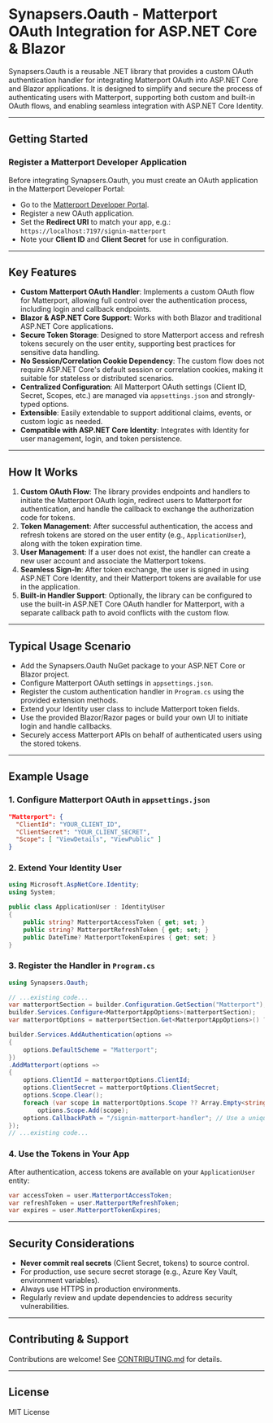 # Synapsers.Oauth - Matterport OAuth Integration for ASP.NET Core & Blazor

Synapsers.Oauth is a reusable .NET library that provides a custom OAuth authentication handler for integrating Matterport OAuth into ASP.NET Core and Blazor applications. It is designed to simplify and secure the process of authenticating users with Matterport, supporting both custom and built-in OAuth flows, and enabling seamless integration with ASP.NET Core Identity.

---

## Getting Started

### Register a Matterport Developer Application

Before integrating Synapsers.Oauth, you must create an OAuth application in the Matterport Developer Portal:

- Go to the [Matterport Developer Portal](https://developers.matterport.com/).
- Register a new OAuth application.
- Set the **Redirect URI** to match your app, e.g.:
  `https://localhost:7197/signin-matterport`
- Note your **Client ID** and **Client Secret** for use in configuration.

---

## Key Features

- **Custom Matterport OAuth Handler**: Implements a custom OAuth flow for Matterport, allowing full control over the authentication process, including login and callback endpoints.
- **Blazor & ASP.NET Core Support**: Works with both Blazor and traditional ASP.NET Core applications.
- **Secure Token Storage**: Designed to store Matterport access and refresh tokens securely on the user entity, supporting best practices for sensitive data handling.
- **No Session/Correlation Cookie Dependency**: The custom flow does not require ASP.NET Core's default session or correlation cookies, making it suitable for stateless or distributed scenarios.
- **Centralized Configuration**: All Matterport OAuth settings (Client ID, Secret, Scopes, etc.) are managed via `appsettings.json` and strongly-typed options.
- **Extensible**: Easily extendable to support additional claims, events, or custom logic as needed.
- **Compatible with ASP.NET Core Identity**: Integrates with Identity for user management, login, and token persistence.

---

## How It Works

1. **Custom OAuth Flow**: The library provides endpoints and handlers to initiate the Matterport OAuth login, redirect users to Matterport for authentication, and handle the callback to exchange the authorization code for tokens.
2. **Token Management**: After successful authentication, the access and refresh tokens are stored on the user entity (e.g., `ApplicationUser`), along with the token expiration time.
3. **User Management**: If a user does not exist, the handler can create a new user account and associate the Matterport tokens.
4. **Seamless Sign-In**: After token exchange, the user is signed in using ASP.NET Core Identity, and their Matterport tokens are available for use in the application.
5. **Built-in Handler Support**: Optionally, the library can be configured to use the built-in ASP.NET Core OAuth handler for Matterport, with a separate callback path to avoid conflicts with the custom flow.

---

## Typical Usage Scenario

- Add the Synapsers.Oauth NuGet package to your ASP.NET Core or Blazor project.
- Configure Matterport OAuth settings in `appsettings.json`.
- Register the custom authentication handler in `Program.cs` using the provided extension methods.
- Extend your Identity user class to include Matterport token fields.
- Use the provided Blazor/Razor pages or build your own UI to initiate login and handle callbacks.
- Securely access Matterport APIs on behalf of authenticated users using the stored tokens.

---

## Example Usage

### 1. Configure Matterport OAuth in `appsettings.json`

```json
"Matterport": {
  "ClientId": "YOUR_CLIENT_ID",
  "ClientSecret": "YOUR_CLIENT_SECRET",
  "Scope": [ "ViewDetails", "ViewPublic" ]
}
```

### 2. Extend Your Identity User

```csharp
using Microsoft.AspNetCore.Identity;
using System;

public class ApplicationUser : IdentityUser
{
    public string? MatterportAccessToken { get; set; }
    public string? MatterportRefreshToken { get; set; }
    public DateTime? MatterportTokenExpires { get; set; }
}
```

### 3. Register the Handler in `Program.cs`

```csharp
using Synapsers.Oauth;

// ...existing code...
var matterportSection = builder.Configuration.GetSection("Matterport");
builder.Services.Configure<MatterportAppOptions>(matterportSection);
var matterportOptions = matterportSection.Get<MatterportAppOptions>() ?? new MatterportAppOptions();

builder.Services.AddAuthentication(options =>
{
    options.DefaultScheme = "Matterport";
})
.AddMatterport(options =>
{
    options.ClientId = matterportOptions.ClientId;
    options.ClientSecret = matterportOptions.ClientSecret;
    options.Scope.Clear();
    foreach (var scope in matterportOptions.Scope ?? Array.Empty<string>())
        options.Scope.Add(scope);
    options.CallbackPath = "/signin-matterport-handler"; // Use a unique path for the built-in handler
});
// ...existing code...
```

### 4. Use the Tokens in Your App

After authentication, access tokens are available on your `ApplicationUser` entity:

```csharp
var accessToken = user.MatterportAccessToken;
var refreshToken = user.MatterportRefreshToken;
var expires = user.MatterportTokenExpires;
```

---

## Security Considerations

- **Never commit real secrets** (Client Secret, tokens) to source control.
- For production, use secure secret storage (e.g., Azure Key Vault, environment variables).
- Always use HTTPS in production environments.
- Regularly review and update dependencies to address security vulnerabilities.

---

## Contributing & Support

Contributions are welcome! See [CONTRIBUTING.md](CONTRIBUTING.md) for details.

---

## License

MIT License